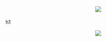 <h1 align="center">
  <img src="https://capsule-render.vercel.app/api?type=wave&height=300&color=00008B&text=Júlio%20Lacerda✝︎👑&section=footer&reversal=false&textBg=false&fontAlign=50&fontSize=55&fontColor=FFFFFF&animation=twinkling">
</h1>h1

<p align="center">
 <img src="https://readme-typing-svg.herokuapp.com?font=Poetsen+One&size=29&duration=2000&pause=2000&color=5CB6DC&background=FF9F6900&vCenter=true&width=435&lines=Cybersecurity++%7C+Cloud+Enginner">
</p>  


